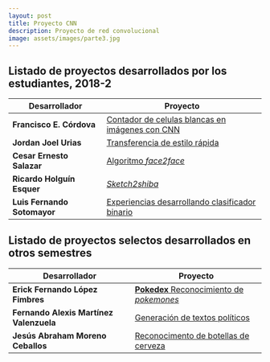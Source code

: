 ```yaml
---
layout: post
title: Proyecto CNN
description: Proyecto de red convolucional
image: assets/images/parte3.jpg
---
```


## Listado de proyectos desarrollados por los estudiantes, 2018-2

| Desarrollador                 | Proyecto                                                                                                                                         |
| -------------                 | --------                                                                                                                                         |
| **Francisco E. Córdova** | [Contador de celulas blancas en imágenes con CNN](https://franko1307.github.io/2018/11/05/Clasificador-redes-neuronales.html) |
| **Jordan Joel Urias**  | [Transferencia de estilo rápida](https://jjups96.github.io/fast-style-transfer/) |                                                               
| **Cesar Ernesto Salazar**         | [Algoritmo *face2face*](https://cesern.github.io//face2face-demo/) |                                                                                
| **Ricardo Holguín Esquer**        | [*Sketch2shiba*](https://ricardohe97.github.io/post/sketch2shiba/) |
| **Luis Fernando Sotomayor**       | [Experiencias desarrollando clasificador binario](https://sanlf.github.io/2018/11/08/clasificador-binario.html)|



## Listado de proyectos selectos desarrollados en otros semestres
| Desarrollador                 | Proyecto |
| -------------                 | -------- |
| **Erick Fernando López Fimbres** | [**Pokedex** Reconocimiento de *pokemones*](https://ErickLF.github.io/Pokedex-R-CNN) |
| **Fernando Alexis Martínez Valenzuela** | [Generación de textos políticos](https://alexis96.github.io/proyecto-RNN/)  |
| **Jesús Abraham Moreno Ceballos** | [Reconocimento de botellas de cerveza](https://abmorenoc.github.io/Deteccion-de-objetos-en-imagenes/)  |

